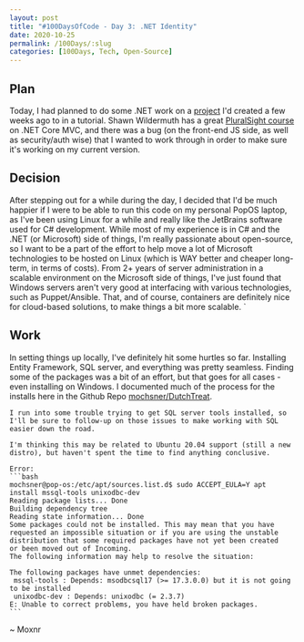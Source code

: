 ```yaml
---
layout: post
title: "#100DaysOfCode - Day 3: .NET Identity"
date: 2020-10-25
permalink: /100Days/:slug
categories: [100Days, Tech, Open-Source]
---
```


## Plan

Today, I had planned to do some .NET work on a [project](https://github.com/mochsner/DutchTreat/) I'd created a few weeks ago to in a tutorial. Shawn Wildermuth has a great [PluralSight course](https://app.pluralsight.com/library/courses/aspnetcore-mvc-efcore-bootstrap-angular-web/table-of-contents) on .NET Core MVC, and there was a bug (on the front-end JS side, as well as security/auth wise) that I wanted to work through in order to make sure it's working on my current version.

## Decision

After stepping out for a while during the day, I decided that I'd be much happier if I were to be able to run this code on my personal PopOS laptop, as I've been using Linux for a while and really like the JetBrains software used for C# development. While most of my experience is in C# and the .NET (or Microsoft) side of things, I'm really passionate about open-source, so I want to be a part of the effort to help move a lot of Microsoft technologies to be hosted on Linux (which is WAY better and cheaper long-term, in terms of costs). From 2+ years of server administration in a scalable environment on the Microsoft side of things, I've just found that Windows servers aren't very good at interfacing with various technologies, such as Puppet/Ansible. That, and of course, containers are definitely nice for cloud-based solutions, to make things a bit more scalable. `

## Work

In setting things up locally, I've definitely hit some hurtles so far. Installing Entity Framework, SQL server, and everything was pretty seamless. Finding some of the packages was a bit of an effort, but that goes for all cases - even installing on Windows. I documented much of the process for the installs here in the Github Repo [mochsner/DutchTreat](https://github.com/mochsner/DutchTreat).

    I run into some trouble trying to get SQL server tools installed, so I'll be sure to follow-up on those issues to make working with SQL easier down the road.

    I'm thinking this may be related to Ubuntu 20.04 support (still a new distro), but haven't spent the time to find anything conclusive.

    Error:
    ```bash
    mochsner@pop-os:/etc/apt/sources.list.d$ sudo ACCEPT_EULA=Y apt install mssql-tools unixodbc-dev
    Reading package lists... Done
    Building dependency tree
    Reading state information... Done
    Some packages could not be installed. This may mean that you have
    requested an impossible situation or if you are using the unstable
    distribution that some required packages have not yet been created
    or been moved out of Incoming.
    The following information may help to resolve the situation:
    
    The following packages have unmet dependencies:
     mssql-tools : Depends: msodbcsql17 (>= 17.3.0.0) but it is not going to be installed
     unixodbc-dev : Depends: unixodbc (= 2.3.7)
    E: Unable to correct problems, you have held broken packages.
    ```

~ Moxnr

